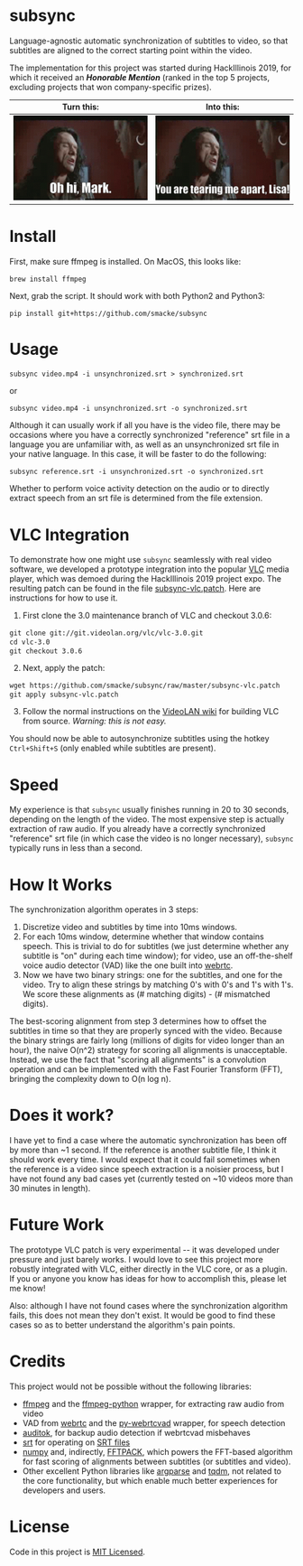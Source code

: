# subsync
Language-agnostic automatic synchronization of subtitles to video,
so that subtitles are aligned to the correct starting point within the video.

The implementation for this project was started during HackIllinois 2019,
for which it received an **_Honorable Mention_**
(ranked in the top 5 projects, excluding projects that won company-specific prizes).

Turn this:                       |  Into this:
:-------------------------------:|:-------------------------:
![](tearing-me-apart-wrong.gif)  |  ![](tearing-me-apart-correct.gif)

# Install
First, make sure ffmpeg is installed. On MacOS, this looks like:
~~~
brew install ffmpeg
~~~
Next, grab the script. It should work with both Python2 and Python3:
~~~
pip install git+https://github.com/smacke/subsync
~~~

# Usage
~~~
subsync video.mp4 -i unsynchronized.srt > synchronized.srt
~~~

or

~~~
subsync video.mp4 -i unsynchronized.srt -o synchronized.srt
~~~

Although it can usually work if all you have is the video file, there may be occasions where you have a correctly synchronized "reference" srt file in a language you are unfamiliar with, as well as an unsynchronized srt file in your native language.  In this case, it will be faster to do the following:

~~~
subsync reference.srt -i unsynchronized.srt -o synchronized.srt
~~~

Whether to perform voice activity detection on the audio or to directly extract speech from an srt file is determined from the file extension.

# VLC Integration
To demonstrate how one might use `subsync` seamlessly with real video software,
we developed a prototype integration into the popular [VLC](https://www.videolan.org/vlc/index.html)
media player, which was demoed during the HackIllinois 2019 project expo. The resulting patch
can be found in the file [subsync-vlc.patch](https://github.com/smacke/subsync/raw/master/subsync-vlc.patch).
Here are instructions for how to use it.

1. First clone the 3.0 maintenance branch of VLC and checkout 3.0.6:
~~~
git clone git://git.videolan.org/vlc/vlc-3.0.git
cd vlc-3.0
git checkout 3.0.6
~~~
2. Next, apply the patch:
~~~
wget https://github.com/smacke/subsync/raw/master/subsync-vlc.patch
git apply subsync-vlc.patch
~~~
3. Follow the normal instructions on the
[VideoLAN wiki](https://wiki.videolan.org/VLC_Developers_Corner/)
for building VLC from source. *Warning: this is not easy.*

You should now be able to autosynchronize subtitles using the hotkey `Ctrl+Shift+S`
(only enabled while subtitles are present).

# Speed
My experience is that `subsync` usually finishes running in 20 to 30 seconds,
depending on the length of the video. The most expensive step is actually
extraction of raw audio. If you already have a correctly synchronized "reference" srt
file (in which case the video is no longer necessary),
`subsync` typically runs in less than a second.

# How It Works
The synchronization algorithm operates in 3 steps:
1. Discretize video and subtitles by time into 10ms windows.
2. For each 10ms window, determine whether that window contains speech.
   This is trivial to do for subtitles (we just determine whether any subtitle is "on" during each time window);
   for video, use an off-the-shelf voice audio detector (VAD) like
   the one built into [webrtc](https://webrtc.org/).
3. Now we have two binary strings: one for the subtitles, and one for the video.
   Try to align these strings by matching 0's with 0's and 1's with 1's. We score
   these alignments as (# matching digits) - (# mismatched digits).

The best-scoring alignment from step 3 determines how to offset the subtitles in time
so that they are properly synced with the video. Because the binary strings
are fairly long (millions of digits for video longer than an hour), the naive
O(n^2) strategy for scoring all alignments is unacceptable. Instead, we use the
fact that "scoring all alignments" is a convolution operation and can be implemented
with the Fast Fourier Transform (FFT), bringing the complexity down to O(n log n).

# Does it work?
I have yet to find a case where the automatic synchronization has been off by
more than ~1 second. If the reference is another subtitle file, I think it should
work every time. I would expect that it could fail sometimes when the reference is
a video since speech extraction is a noisier process, but I have not found any
bad cases yet (currently tested on ~10 videos more than 30 minutes in length).

# Future Work
The prototype VLC patch is very experimental -- it was developed under pressure
and just barely works. I would love to see this project more robustly
integrated with VLC, either directly in the VLC core, or as a plugin.
If you or anyone you know has ideas for how to accomplish this, please let me know!

Also: although I have not found cases where the synchronization algorithm fails, this does
not mean they don't exist. It would be good to find these cases so as to better understand
the algorithm's pain points.

# Credits
This project would not be possible without the following libraries:
- [ffmpeg](https://www.ffmpeg.org/) and the [ffmpeg-python](https://github.com/kkroening/ffmpeg-python) wrapper, for extracting raw audio from video
- VAD from [webrtc](https://webrtc.org/) and the [py-webrtcvad](https://github.com/wiseman/py-webrtcvad) wrapper, for speech detection
- [auditok](https://pypi.org/project/auditok/), for backup audio detection if webrtcvad misbehaves
- [srt](https://pypi.org/project/srt/) for operating on [SRT files](https://en.wikipedia.org/wiki/SubRip#SubRip_text_file_format)
- [numpy](http://www.numpy.org/) and, indirectly, [FFTPACK](https://www.netlib.org/fftpack/), which powers the FFT-based algorithm for fast scoring of alignments between subtitles (or subtitles and video).
- Other excellent Python libraries like [argparse](https://docs.python.org/3/library/argparse.html) and [tqdm](https://tqdm.github.io/), not related to the core functionality, but which enable much better experiences for developers and users.

# License
Code in this project is [MIT Licensed](https://opensource.org/licenses/MIT).
